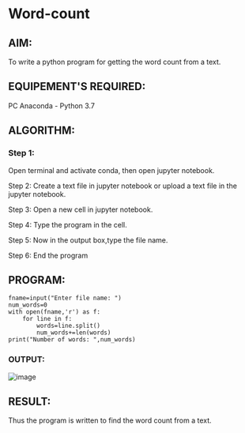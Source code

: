 # Word-count
## AIM:
To write a python program for getting the word count from a text.
## EQUIPEMENT'S REQUIRED: 
PC
Anaconda - Python 3.7
## ALGORITHM: 
### Step 1:
Open terminal and activate conda, then open jupyter notebook.

Step 2:
Create a text file in jupyter notebook or upload a text file in the jupyter notebook.

Step 3:
Open a new cell in jupyter notebook.

Step 4:
Type the program in the cell.

Step 5:
Now in the output box,type the file name.

Step 6:
End the program

## PROGRAM:
```
fname=input("Enter file name: ")
num_words=0
with open(fname,'r') as f:
    for line in f:
        words=line.split()
        num_words+=len(words)
print("Number of words: ",num_words)
```
### OUTPUT:
![image](https://user-images.githubusercontent.com/120539398/214815457-1192c342-efc8-4ec8-a7b6-0ea3e13af1df.png)



## RESULT:
Thus the program is written to find the word count from a text.

